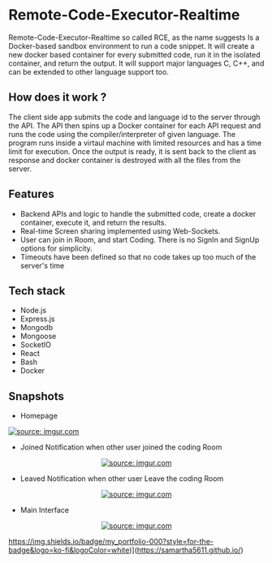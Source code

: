 # Remote-Code-Executor-Realtime

Remote-Code-Executor-Realtime so called RCE,
as the name suggests Is a Docker-based sandbox
environment to run a code snippet. It will create a new docker based container for every submitted code, run it in the isolated container, and return the output. It will support major languages C, C++, and can be extended to other language support too.

## How does it work ?

The client side app submits the code and language id to the server through the API. The API then spins up a Docker container for each API request and runs the code using the compiler/interpreter of given language. The program runs inside a virtaul machine with limited resources and has a time limit for execution. Once the output is ready, it is sent back to the client as response and docker container is destroyed with all the files from the server.

## Features

- Backend APIs and logic to handle the submitted code, create a docker container, execute it, and return the results.
- Real-time Screen sharing implemented using Web-Sockets.
- User can join in Room, and start Coding. There is no SignIn and SignUp options for simplicity.
- Timeouts have been defined so that no code takes up too much of the server's time

## Tech stack

- Node.js
- Express.js
- Mongodb
- Mongoose
- SocketIO
- React
- Bash
- Docker

## Snapshots

- Homepage
  <p align="center"> 
<a href="https://imgur.com/5rGqGJG"><img src="https://i.imgur.com/5rGqGJG.png" title="source: imgur.com" /></a>

</p>

- Joined Notification when other user joined the coding Room
<p align="center"> 
<a href="https://imgur.com/qkE4lLa"><img src="https://i.imgur.com/qkE4lLa.png" title="source: imgur.com" /></a>
</p>

- Leaved Notification when other user Leave the coding Room

<p align="center"> 
<a href="https://imgur.com/rnJPrBQ"><img src="https://i.imgur.com/rnJPrBQ.png" title="source: imgur.com" /></a>
</p>

- Main Interface

<p align="center"> 
<a href="https://imgur.com/nCY7x6r"><img src="https://i.imgur.com/nCY7x6r.png" title="source: imgur.com" /></a>
</p>

<!-- https://imgur.com/nCY7x6r
https://imgur.com/5rGqGJG
https://imgur.com/qkE4lLa
https://imgur.com/rnJPrBQ -->

https://img.shields.io/badge/my_portfolio-000?style=for-the-badge&logo=ko-fi&logoColor=white)](https://samartha5611.github.io/)
